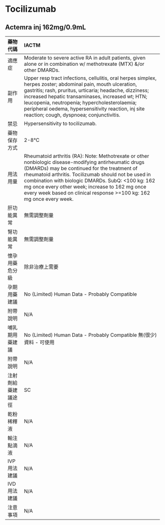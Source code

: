# Tocilizumab

## Actemra inj 162mg/0.9mL

| 藥物代碼           | IACTM                                                                                                                                                                                                                                                                                                                                                                                          |
|:-------------------|:-----------------------------------------------------------------------------------------------------------------------------------------------------------------------------------------------------------------------------------------------------------------------------------------------------------------------------------------------------------------------------------------------|
| 適應症             | Moderate to severe active RA in adult patients, given alone or in combination w/ methotrexate (MTX) &/or other DMARDs.                                                                                                                                                                                                                                                                         |
| 副作用             | Upper resp tract infections, cellulitis, oral herpes simplex, herpes zoster; abdominal pain, mouth ulceration, gastritis; rash, pruritus, urticaria; headache, dizziness; increased hepatic transaminases, increased wt; HTN; leucopenia, neutropenia; hypercholesterolaemia; peripheral oedema, hypersensitivity reaction, inj site reaction; cough, dyspnoea; conjunctivitis.                |
| 禁忌               | Hypersensitivity to tocilizumab.                                                                                                                                                                                                                                                                                                                                                               |
| 藥物保存方式       | 2-8℃                                                                                                                                                                                                                                                                                                                                                                                           |
| 用法用量           | Rheumatoid arthritis (RA): Note: Methotrexate or other nonbiologic disease-modifying antirheumatic drugs (DMARDs) may be continued for the treatment of rheumatoid arthritis. Tocilizumab should not be used in combination with biologic DMARDs. SubQ: <100 kg: 162 mg once every other week; increase to 162 mg once every week based on clinical response >=100 kg: 162 mg once every week. |
| 肝功能異常         | 無需調整劑量                                                                                                                                                                                                                                                                                                                                                                                   |
| 腎功能異常         | 無需調整劑量                                                                                                                                                                                                                                                                                                                                                                                   |
| 懷孕用藥危分級     | 除非治療上需要                                                                                                                                                                                                                                                                                                                                                                                 |
| 孕期用藥建議       | No (Limited) Human Data - Probably Compatible                                                                                                                                                                                                                                                                                                                                                  |
| 附帶說明           | N/A                                                                                                                                                                                                                                                                                                                                                                                            |
| 哺乳期用藥建議     | No (Limited) Human Data - Probably Compatible 無(很少)資料 - 可使用                                                                                                                                                                                                                                                                                                                            |
| 附帶說明           | N/A                                                                                                                                                                                                                                                                                                                                                                                            |
| 注射劑給藥建議途徑 | SC                                                                                                                                                                                                                                                                                                                                                                                             |
| 乾粉稀釋液         | N/A                                                                                                                                                                                                                                                                                                                                                                                            |
| 輸注點滴液         | N/A                                                                                                                                                                                                                                                                                                                                                                                            |
| IVP 用法建議       | N/A                                                                                                                                                                                                                                                                                                                                                                                            |
| IVD 用法建議       | N/A                                                                                                                                                                                                                                                                                                                                                                                            |
| 注意事項           | N/A                                                                                                                                                                                                                                                                                                                                                                                            |


